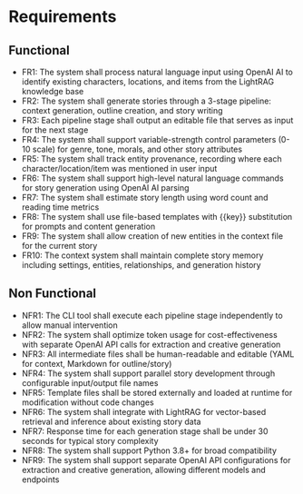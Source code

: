 # Requirements

## Functional

- FR1: The system shall process natural language input using OpenAI AI to identify existing characters, locations, and items from the LightRAG knowledge base
- FR2: The system shall generate stories through a 3-stage pipeline: context generation, outline creation, and story writing
- FR3: Each pipeline stage shall output an editable file that serves as input for the next stage
- FR4: The system shall support variable-strength control parameters (0-10 scale) for genre, tone, morals, and other story attributes
- FR5: The system shall track entity provenance, recording where each character/location/item was mentioned in user input
- FR6: The system shall support high-level natural language commands for story generation using OpenAI AI parsing
- FR7: The system shall estimate story length using word count and reading time metrics
- FR8: The system shall use file-based templates with {{key}} substitution for prompts and content generation
- FR9: The system shall allow creation of new entities in the context file for the current story
- FR10: The context system shall maintain complete story memory including settings, entities, relationships, and generation history

## Non Functional

- NFR1: The CLI tool shall execute each pipeline stage independently to allow manual intervention
- NFR2: The system shall optimize token usage for cost-effectiveness with separate OpenAI API calls for extraction and creative generation
- NFR3: All intermediate files shall be human-readable and editable (YAML for context, Markdown for outline/story)
- NFR4: The system shall support parallel story development through configurable input/output file names
- NFR5: Template files shall be stored externally and loaded at runtime for modification without code changes
- NFR6: The system shall integrate with LightRAG for vector-based retrieval and inference about existing story data
- NFR7: Response time for each generation stage shall be under 30 seconds for typical story complexity
- NFR8: The system shall support Python 3.8+ for broad compatibility
- NFR9: The system shall support separate OpenAI API configurations for extraction and creative generation, allowing different models and endpoints
